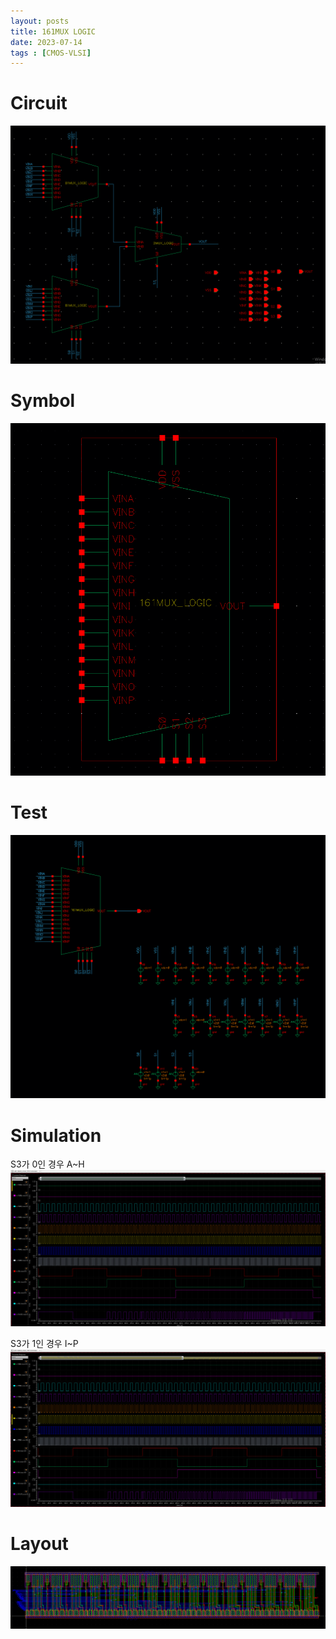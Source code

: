 ```yaml
---
layout: posts
title: 161MUX LOGIC
date: 2023-07-14
tags : [CMOS-VLSI]
---
```


# Circuit 

![161MUX-LOGIC-SCH](/assets/img/CMOS-VLSI/161MUX-LOGIC/161MUX-LOGIC-SCH.png)

# Symbol

![161MUX-LOGIC-SYM](/assets/img/CMOS-VLSI/161MUX-LOGIC/161MUX-LOGIC-SYM.png)

# Test
![161MUX-LOGIC-TEST](/assets/img/CMOS-VLSI/161MUX-LOGIC/161MUX-LOGIC-TEST.png)

# Simulation
S3가 0인 경우 A~H 
![161MUX-LOGIC-SIM](assets/img/CMOS-VLSI/161MUX-LOGIC/161MUX-LOGIC-SIM01.png)


S3가 1인 경우 I~P
![161MUX-LOGIC-SIM](/assets/img/CMOS-VLSI/161MUX-LOGIC/161MUX-LOGIC-SIM02.png)
 
# Layout

![161MUX-LOGIC-LAY](/assets/img/CMOS-VLSI/161MUX-LOGIC/161MUX-LOGIC-LAY.png)